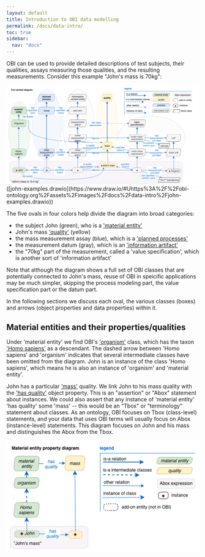 ```yaml
---
layout: default
title: Introduction to OBI data modelling
permalink: /docs/data-intro/
toc: true
sidebar:
  nav: "docs"
---
```


OBI can be used to provide detailed descriptions of test subjects, their qualities, assays measuring those qualities, and the resulting measurements. Consider this example "John's mass is 70kg":

<img align="right" src="/assets/images/docs/data-intro/data_john_mass_context.png">
([john-examples.drawio](https://www.draw.io/#Uhttps%3A%2F%2Fobi-ontology.org%2Fassets%2Fimages%2Fdocs%2Fdata-intro%2Fjohn-examples.drawio))

The five ovals in four colors help divide the diagram into broad categories:

- the subject John (green), who is a ['material entity'](http://purl.obolibrary.org/obo/BFO_0000040)
- John's mass ['quality'](http://purl.obolibrary.org/obo/BFO_0000019) (yellow)
- the mass measurement assay (blue), which is a ['planned processes'](http://purl.obolibrary.org/obo/OBI_0000011)
- the measurement datum (gray), which is an ['information artifact'](http://purl.obolibrary.org/obo/IAO_0000030)
- the "70kg" part of the measurement, called a 'value specification', which is another sort of 'information artifact'

Note that although the diagram shows a full set of OBI classes that are potentially connected to John's mass, reuse of OBI in speicific applications may be much simpler, skipping the process modeling part, the value specification part or the datum part.

In the following sections we discuss each oval, the various classes (boxes) and arrows (object properties and data properties) within it.  

## Material entities and their properties/qualities

Under 'material entity' we find OBI's ['organism'](http://purl.obolibrary.org/obo/OBI_0100026) class, which has the taxon ['Homo sapiens'](http://purl.obolibrary.org/obo/NCBITaxon_9606) as a descendant. The dashed arrow between 'Homo sapiens' and 'organism' indicates that several intermediate classes have been omitted from the diagram. John is an instance of the class 'Homo sapiens', which means he is also an instance of 'organism' and 'material entity'.

John has a particular ['mass'](http://purl.obolibrary.org/obo/PATO_0000125) quality. We link John to his mass quality with the ['has quality'](http://purl.obolibrary.org/obo/RO_0000086) object property. This is an "assertion" or "Abox" statement about instances. We could also assert that any instance of 'material entity' 'has quality' some 'mass' -- this would be an "Tbox" or "terminology" statement about classes. As an ontology, OBI focuses on Tbox (class-level) statements, and your data that uses OBI terms will usually focus on Abox (instance-level) statements. This diagram focuses on John and his mass and distinguishes the Abox from the Tbox.

<img src="/assets/images/docs/data-intro/data_john_mass_entity_property.png">

